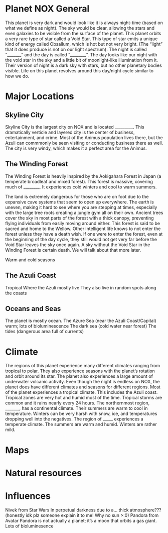 # Planet NOX General

This planet is very dark and would look like it is always night-time (based on what we define as night). The sky would be clear, allowing the stars and even galaxies to be visible from the surface of the planet. This planet orbits a very rare type of star called a Void Star. This type of star emits a unique kind of energy called Obsallum, which is hot but not very bright. (The “light” that it does produce is not on our light spectrum). The night is called “_______” and the day is called “________”. The day looks like our night with the void star in the sky and a little bit of moonlight-like illumination from it. Their version of night is a dark sky with stars, but no other planetary bodies visible. Life on this planet revolves around this day/night cycle similar to how we do.

# Major Locations

## Skyline City
Skyline City is the largest city on NOX and is located _________. This dramatically verticle and layered city is the center of business, entertainment, and crime. Most of the Animus population lives there, but the Azuli can commmonly be seen visiting or conducting business there as well. The city is very windy, which makes it a perfect area for the Animus.

## The Winding Forest
The Winding Forest is heavily inspired by the Aokigahara Forest in Japan (a temperate broadleaf and mixed forest). This forest is massive, covering much of ________. It experiences cold winters and cool to warm summers. 

The land is extremely dangerous for those who are on foot due to the expansive cave systems that seem to open up everywhere. The earth is uneven, making it hard to see where you are stepping at times, especially with the large tree roots creating a jungle gym all on their own. Ancient trees cover the sky in most parts of the forest with a thick canopy, preventing flying individuals from easily moving around either. This forest is said to be sacred and home to the Wellow. Other intelligent life knows to not enter the forest unless they have a death wish. If one were to enter the forest, even at the beginning of the day cycle, they still would not get very far before the Void Star leaves the sky once again. A sky without the Void Star in the Winding Forest is certain death. We will talk about that more later.

Warm and cold seasons

## The Azuli Coast
Tropical
Where the Azuli mostly live
They also live in random spots along the coasts

## Oceans and Seas
The planet is mostly ocean.
The Azure Sea (near the Azuli Coast/Capital) warm; lots of bioluminescence 
The dark sea (cold water near forest)
The tides (dangerous area full of currents)


# Climate
The regions of this planet experience many different climates ranging from tropical to polar. They also experience seasons with the planet’s rotation and orbit around its star. The planet also experiences a large amount of underwater volcanic activity.
Even though the night is endless on NOX, the planet does have different climates and seasons for different regions.
Most of the planet experiences a tropical climate. 
This includes the Azuli coast.
Tropical zones are very hot and humid most of the time. 
Tropical storms are common and it rains nearly every 24 hours.
The northernmost region, _______, has a continental climate.
Their summers are warm to cool in temperature.
Winters can be very harsh with snow, ice, and temperatures dropping well into the negatives.
The region of _____ experiences a temperate climate.
The summers are warm and humid.
Winters are rather mild. 


# Maps

# Natural resources

# Influences
Nivek from Star Wars
In perpetual darkness due to a… thick atmosphere???  (honestly idk plz someone explain it to me! Why no sun  >:0)
Pandora from Avatar 
Pandora is not actually a planet; it’s a moon that orbits a gas giant.
Lots of bioluminesence 







